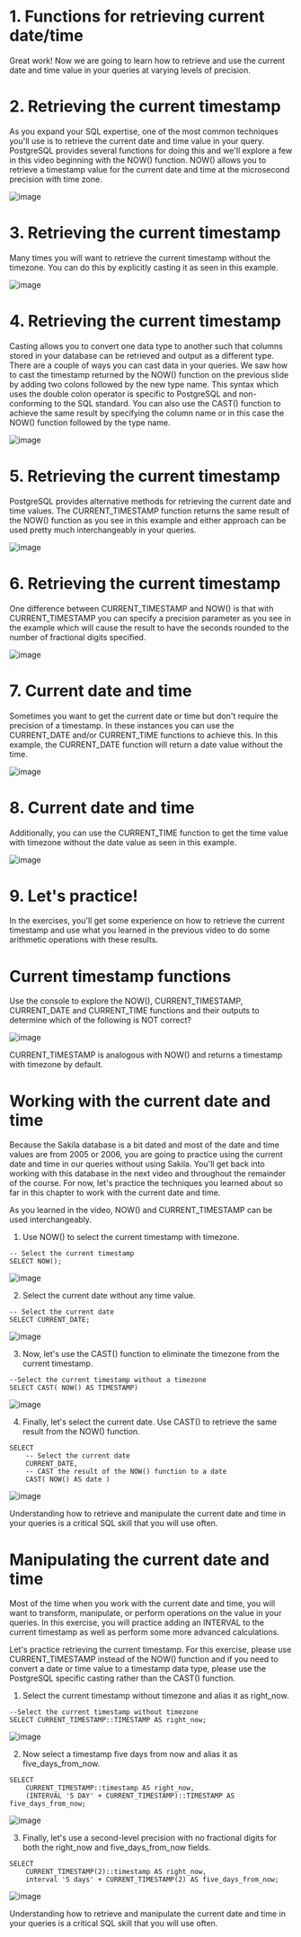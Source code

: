 # 1. Functions for retrieving current date/time

Great work! Now we are going to learn how to retrieve and use the current date and time value in your queries at varying levels of precision.

# 2. Retrieving the current timestamp

As you expand your SQL expertise, one of the most common techniques you'll use is to retrieve the current date and time value in your query. PostgreSQL provides several functions for doing this and we'll explore a few in this video beginning with the NOW() function. NOW() allows you to retrieve a timestamp value for the current date and time at the microsecond precision with time zone.

![image](https://github.com/artempohribnyi/datacamp/assets/113499718/a84d8cbd-b6c6-45a2-bb11-e1ba2c5fffb9)

# 3. Retrieving the current timestamp

Many times you will want to retrieve the current timestamp without the timezone. You can do this by explicitly casting it as seen in this example.

![image](https://github.com/artempohribnyi/datacamp/assets/113499718/44ede5cd-1a58-4fa8-ad54-91d2b5fa0166)

# 4. Retrieving the current timestamp

Casting allows you to convert one data type to another such that columns stored in your database can be retrieved and output as a different type. There are a couple of ways you can cast data in your queries. We saw how to cast the timestamp returned by the NOW() function on the previous slide by adding two colons followed by the new type name. This syntax which uses the double colon operator is specific to PostgreSQL and non-conforming to the SQL standard. You can also use the CAST() function to achieve the same result by specifying the column name or in this case the NOW() function followed by the type name.

![image](https://github.com/artempohribnyi/datacamp/assets/113499718/15a7ca89-cd07-4889-a490-47de7e369050)

# 5. Retrieving the current timestamp

PostgreSQL provides alternative methods for retrieving the current date and time values. The CURRENT_TIMESTAMP function returns the same result of the NOW() function as you see in this example and either approach can be used pretty much interchangeably in your queries.

![image](https://github.com/artempohribnyi/datacamp/assets/113499718/dc87eb1f-06d2-4f5d-a6f1-fbdd849de012)

# 6. Retrieving the current timestamp

One difference between CURRENT_TIMESTAMP and NOW() is that with CURRENT_TIMESTAMP you can specify a precision parameter as you see in the example which will cause the result to have the seconds rounded to the number of fractional digits specified.

![image](https://github.com/artempohribnyi/datacamp/assets/113499718/af79e0de-1fc5-406c-89c9-3ffa41c0567a)

# 7. Current date and time

Sometimes you want to get the current date or time but don't require the precision of a timestamp. In these instances you can use the CURRENT_DATE and/or CURRENT_TIME functions to achieve this. In this example, the CURRENT_DATE function will return a date value without the time.

![image](https://github.com/artempohribnyi/datacamp/assets/113499718/705f8b86-75c5-445b-8866-1daebc4955d5)

# 8. Current date and time

Additionally, you can use the CURRENT_TIME function to get the time value with timezone without the date value as seen in this example.

![image](https://github.com/artempohribnyi/datacamp/assets/113499718/21638047-2520-4513-aa5e-f89f7976a539)

# 9. Let's practice!

In the exercises, you'll get some experience on how to retrieve the current timestamp and use what you learned in the previous video to do some arithmetic operations with these results.

# Current timestamp functions

Use the console to explore the NOW(), CURRENT_TIMESTAMP, CURRENT_DATE and CURRENT_TIME functions and their outputs to determine which of the following is NOT correct?

![image](https://github.com/artempohribnyi/datacamp/assets/113499718/2285772f-5254-4d05-97a2-f27ebd67cc45)

CURRENT_TIMESTAMP is analogous with NOW() and returns a timestamp with timezone by default.

# Working with the current date and time

Because the Sakila database is a bit dated and most of the date and time values are from 2005 or 2006, you are going to practice using the current date and time in our queries without using Sakila. You'll get back into working with this database in the next video and throughout the remainder of the course. For now, let's practice the techniques you learned about so far in this chapter to work with the current date and time.

As you learned in the video, NOW() and CURRENT_TIMESTAMP can be used interchangeably.

1. Use NOW() to select the current timestamp with timezone.

```
-- Select the current timestamp
SELECT NOW();
```

![image](https://github.com/artempohribnyi/datacamp/assets/113499718/b66bd098-7946-4661-b563-d28b6bd44685)

2. Select the current date without any time value.

```
-- Select the current date
SELECT CURRENT_DATE;
```

![image](https://github.com/artempohribnyi/datacamp/assets/113499718/9abb69ce-98b3-468c-be34-6a4ac7b992db)

3. Now, let's use the CAST() function to eliminate the timezone from the current timestamp.

```
--Select the current timestamp without a timezone
SELECT CAST( NOW() AS TIMESTAMP)
```

![image](https://github.com/artempohribnyi/datacamp/assets/113499718/56181b32-9b44-47ae-8472-f16a787bfc65)

4. Finally, let's select the current date.
Use CAST() to retrieve the same result from the NOW() function.

```
SELECT 
	-- Select the current date
	CURRENT_DATE,
    -- CAST the result of the NOW() function to a date
    CAST( NOW() AS date )
```

![image](https://github.com/artempohribnyi/datacamp/assets/113499718/0d6c7953-697b-4709-a291-8891eda033f7)

Understanding how to retrieve and manipulate the current date and time in your queries is a critical SQL skill that you will use often.

# Manipulating the current date and time

Most of the time when you work with the current date and time, you will want to transform, manipulate, or perform operations on the value in your queries. In this exercise, you will practice adding an INTERVAL to the current timestamp as well as perform some more advanced calculations.

Let's practice retrieving the current timestamp. For this exercise, please use CURRENT_TIMESTAMP instead of the NOW() function and if you need to convert a date or time value to a timestamp data type, please use the PostgreSQL specific casting rather than the CAST() function.

1. Select the current timestamp without timezone and alias it as right_now.

```
--Select the current timestamp without timezone
SELECT CURRENT_TIMESTAMP::TIMESTAMP AS right_now;
```

![image](https://github.com/artempohribnyi/datacamp/assets/113499718/016ef2ef-a4b9-4f6d-b0cf-167c75062336)

2. Now select a timestamp five days from now and alias it as five_days_from_now.

```
SELECT
	CURRENT_TIMESTAMP::timestamp AS right_now,
    (INTERVAL '5 DAY' + CURRENT_TIMESTAMP)::TIMESTAMP AS five_days_from_now;
```

![image](https://github.com/artempohribnyi/datacamp/assets/113499718/57aeead6-1ed8-447d-87d3-c552162d7b31)

3. Finally, let's use a second-level precision with no fractional digits for both the right_now and five_days_from_now fields.

```
SELECT
	CURRENT_TIMESTAMP(2)::timestamp AS right_now,
    interval '5 days' + CURRENT_TIMESTAMP(2) AS five_days_from_now;
```

![image](https://github.com/artempohribnyi/datacamp/assets/113499718/9250f2de-c1ef-4279-93c9-2fe558dc0abd)

Understanding how to retrieve and manipulate the current date and time in your queries is a critical SQL skill that you will use often.


